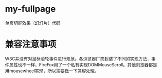 # my-fullpage
单页切屏效果（幻灯片）代码

# 兼容注意事项
W3C并没有对鼠标滚轮事件进行规范，各浏览器厂商封装了不同的实现方法，事件属性也不一样，FireFox用了一个私有实现DOMMouseScroll。其他浏览器都是用mousewheel实现，所以需要做一下兼容处理。
